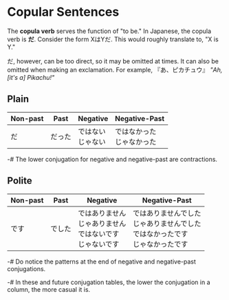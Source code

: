 # Copular Sentences
The **copula verb** serves the function of "to be." In Japanese, the copula verb is **だ**. Consider the form XはYだ. This would roughly translate to, "X is Y."

だ, however, can be too direct, so it may be omitted at times. It can also be omitted when making an exclamation. For example, 『あ、ピカチュウ』 *"Ah, [it's a] Pikachu!"*

## Plain
| Non-past | Past | Negative | Negative-Past |
| -------- | ---- | -------- | ------------- |
| だ | だった | ではない <br> じゃない | ではなかった <br> じゃなかった |

-# The lower conjugation for negative and negative-past are contractions.

## Polite
| Non-past | Past | Negative | Negative-Past |
| -------- | ---- | -------- | ------------- |
| です | でした | ではありません <br> じゃありません <br> ではないです <br> じゃないです | ではありませんでした <br> じゃありませんでした <br> ではなかったです <br> じゃなかったです |

-# Do notice the patterns at the end of negative and negative-past conjugations.

-# In these and future conjugation tables, the lower the conjugation in a column, the more casual it is.